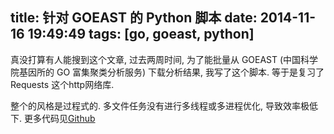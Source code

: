 title: 针对 GOEAST 的 Python 脚本
date: 2014-11-16 19:49:49
tags: [go, goeast, python]
---

真没打算有人能搜到这个文章, 过去两周时间, 为了能批量从 GOEAST (中国科学院基因所的 GO 富集聚类分析服务) 下载分析结果, 我写了这个脚本. 等于是复习了 Requests 这个http网络库.

整个的风格是过程式的. 多文件任务没有进行多线程或多进程优化, 导致效率极低下. 更多代码见[Github][1]

[1]: https://github.com/AndyHelix/Userscript/blob/master/python/spiders/dataup.py
